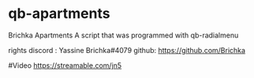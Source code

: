# qb-apartments 


Brichka Apartments A script that was programmed with qb-radialmenu 

rights
discord : Yassine Brichka#4079 github: https://github.com/Brichka

#Video https://streamable.com/jn5
